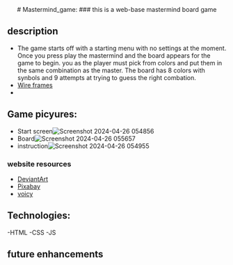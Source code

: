 <div align="center">
  # Mastermind_game:
  ### this is a web-base mastermind board game 
</div>

## description
- The game starts off with a starting menu with no settings at the moment. Once you press play the mastermind and the board appears for the game to begin. you as the player must pick from colors and put them in the same combination as the master. The board has 8 colors with synbols and 9 attempts at trying to guess the right combation.
- [Wire frames](https://www.figma.com/file/PMZ8KCxsvOiLIVBxOXDhx4/Mastermind_wireFrames?type=design&node-id=0%3A1&mode=design&t=J3FPP9Pbr8ZfIi5L-1)
- 

## Game picyures:
- Start screen![Screenshot 2024-04-26 054856](https://github.com/CaDarius45/Mastermind_game/assets/77362025/d3f7aa6a-52f2-4cf7-96bc-274daf280a60)
- Board![Screenshot 2024-04-26 055657](https://github.com/CaDarius45/Mastermind_game/assets/77362025/a7d8659d-599b-4ad1-a8c4-9be008d73f44)
- instruction![Screenshot 2024-04-26 054955](https://github.com/CaDarius45/Mastermind_game/assets/77362025/fe9c8b3a-9fcb-49e9-a8e5-d2c59f0372c1)

### website resources
- [DeviantArt](https://www.deviantart.com/)
- [Pixabay](https://pixabay.com/)
- [voicy](https://www.voicy.network/)

## Technologies:
-HTML
-CSS
-JS

## future enhancements 

